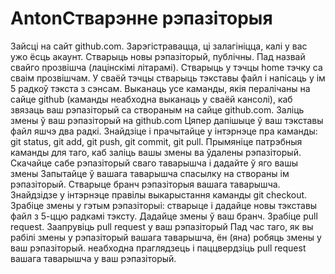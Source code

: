 # AntonСтварэнне рэпазіторыя
Зайсці на сайт github.com. Зарэгістравацца, ці залагініцца, калі у вас ужо ёсць акаунт.
Стварыць новы рэпазіторый, публічны. Пад назвай свайго прозвішча (лацінскімі літарамі).
Стварыць у тэчцы home тэчку са сваім прозвішчам. У сваёй тэчцы стварыць тэкставы файл і напісаць у ім 5 радкоў тэкста з сэнсам.
Выканаць усе каманды, якія пералічаны на сайце github (каманды неабходна выканаць у сваёй кансолі), каб звязаць ваш рэпазіторый са створаным на сайце github.com.
Заліць змены ў ваш рэпазіторый на github.com
Цяпер дапішыце ў ваш тэкставы файл яшчэ два радкі.
Знайдзіце і прачытайце у інтэрнэце пра каманды: git status, git add, git push, git commit, git pull.
Прымяніце патрэбныя каманды для таго, каб заліць вашы змены ва ўдалены рэпазіторый.
Скачайце сабе рэпазіторый сваго таварышча і дадайте ў яго вашы змены
Запытайце ў вашага таварышча спасылку на створаны ім рэпазіторый.
Стварыце бранч рэпазіторыя вашага таварышча. Знайдзідзе у інтэрнэце правілы выкарыстання каманды git checkout.
Зрабіце змены у гэтым рэпазіторыі: стварыце і дадайце новы тэкставы файл з 5-ццю радкамі тэксту.
Дадайце змены ў ваш бранч.
Зрабіце pull request.
Заапрувіць pull request у ваш рэпазіторый
Пад час таго, як вы рабілі змены у рэпазіторый вашага таварышча, ён (яна) робяць змены у ваш рэпазіторый.
неабходна праглядзець і паццвердзіць pull request вашага таварышча у ваш рэпазіторый.
